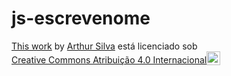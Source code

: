 # js-escrevenome

<p xmlns:cc="http://creativecommons.org/ns#" ><a rel="cc:attributionURL" href="https://github.com/thurinkz/js-escrevenome">This work</a> by <a rel="cc:attributionURL dct:creator" property="cc:attributionName" href="https://github.com/thurinkz">Arthur Silva</a> está licenciado sob <a href="https://creativecommons.org/licenses/by/4.0/?ref=chooser-v1" target="_blank" rel="license noopener noreferrer" style="display:inline-block;" >Creative Commons Atribuição 4.0 Internacional<img style="altura:22px!importante; margem-esquerda: 3px; vertical-align:text-bottom;" src="https://mirrors.creativecommons.org/presskit/icons/cc.svg?ref=chooser-v1" alt=""><img style="height:22px!important; margem-esquerda: 3px; vertical-align:text-bottom;" src="https://mirrors.creativecommons.org/presskit/icons/by.svg?ref=chooser-v1" alt=""></a></p>
